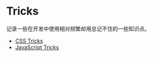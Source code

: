 # Tricks

记录一些在开发中使用相对频繁却用总记不住的一些知识点。

* [CSS Tricks](css/tricks-list.md)
* [JavaScript Tricks](js/tricks-list.md)
